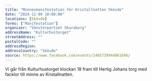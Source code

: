 ```yaml
---
title: "Minnesmanifestation för Kristallnatten Skövde"
date: "2024-11-09 18:00:00"
locations: [Skövde]
forms: ["Manifestation"]
organizer: "Vänsterpartiet Skaraborg"
addressName: "Kulturhustorget"
streetAddress: ""
postalCode: ""
addressRegion: 
addressCountry: "Skövde"
source: https://www.facebook.com/events/1465739944061696/
---
```

Vi går från Kulturhustorget klockan 18 fram till Hertig Johans torg med facklor till minne av Kristallnatten.
